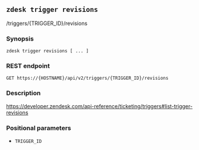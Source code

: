 ## `zdesk trigger revisions`

/triggers/{TRIGGER_ID}/revisions

### Synopsis

    zdesk trigger revisions [ ... ]

### REST endpoint

    GET https://{HOSTNAME}/api/v2/triggers/{TRIGGER_ID}/revisions

### Description

https://developer.zendesk.com/api-reference/ticketing/triggers#list-trigger-revisions

### Positional parameters

* `TRIGGER_ID`

